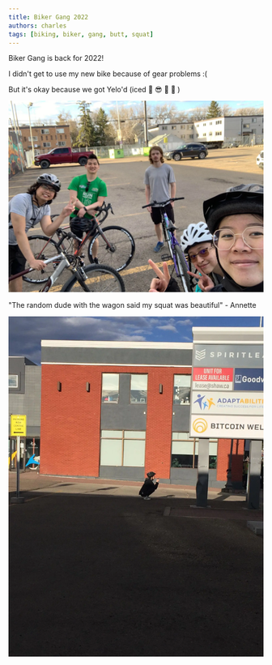 ```yaml
---
title: Biker Gang 2022
authors: charles
tags: [biking, biker, gang, butt, squat]
---
```


Biker Gang is back for 2022!

I didn't get to use my new bike because of gear problems :(

But it's okay because we got Yelo'd (iced :cold_face: :sunglasses: :gem: :gun: )

![Biker Gang 2022 Photo](./biker-gang-2022.webp)

<!--truncate-->

"The random dude with the wagon said my squat was beautiful" - Annette

![Biker Gang 2022 Photo](./squat.webp)
